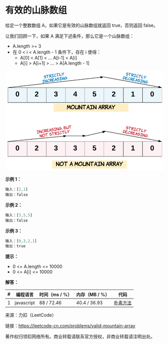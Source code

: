 # 有效的山脉数组

给定一个整数数组 A，如果它是有效的山脉数组就返回 true，否则返回 false。

让我们回顾一下，如果 A 满足下述条件，那么它是一个山脉数组：

- A.length >= 3
- 在 0 < i < A.length - 1 条件下，存在 i 使得：
  - A[0] < A[1] < ... A[i-1] < A[i]
  - A[i] > A[i+1] > ... > A[A.length - 1]

![示例1](./question1.png)

**示例 1：**

``` javascript
输入：[2,1]
输出：false
```

**示例 2：**

``` javascript
输入：[3,5,5]
输出：false
```

**示例 3：**

``` javascript
输入：[0,3,2,1]
输出：true
```

**提示：**

- 0 <= A.length <= 10000
- 0 <= A[i] <= 10000 

**解答：**

**#**|**编程语言**|**时间（ms / %）**|**内存（MB / %）**|**代码**
--|--|--|--|--
1|javascript|88 / 72.46|40.4 / 36.93|[朴素方法](./javascript/ac_v1.js)

来源：力扣（LeetCode）

链接：https://leetcode-cn.com/problems/valid-mountain-array

著作权归领扣网络所有。商业转载请联系官方授权，非商业转载请注明出处。

